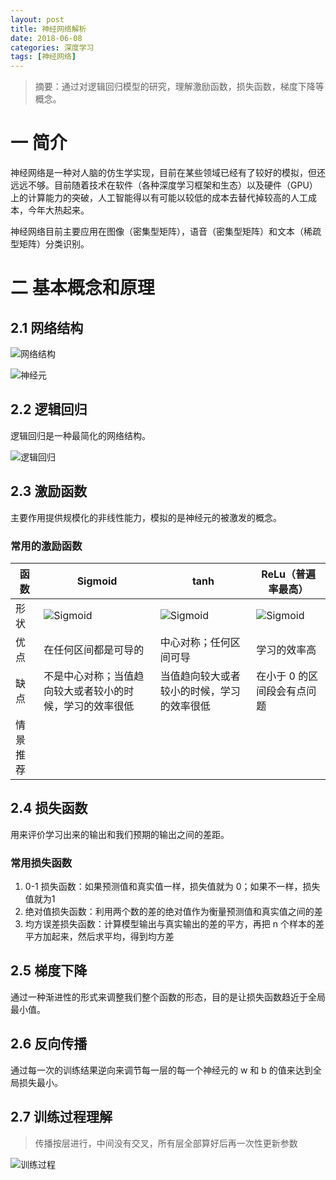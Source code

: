 ```yaml
---
layout: post
title: 神经网络解析
date: 2018-06-08
categories: 深度学习
tags: [神经网络]
---
```


> 摘要：通过对逻辑回归模型的研究，理解激励函数，损失函数，梯度下降等概念。

# 一 简介

神经网络是一种对人脑的仿生学实现，目前在某些领域已经有了较好的模拟，但还远远不够。目前随着技术在软件（各种深度学习框架和生态）以及硬件（GPU）上的计算能力的突破，人工智能得以有可能以较低的成本去替代掉较高的人工成本，今年大热起来。

神经网络目前主要应用在图像（密集型矩阵），语音（密集型矩阵）和文本（稀疏型矩阵）分类识别。

# 二 基本概念和原理

## 2.1 网络结构

![网络结构](http://blog.luojia.ren/images/神经网络/网络结构.png)

![神经元](http://blog.luojia.ren/images/神经网络/神经元.png)

## 2.2 逻辑回归

逻辑回归是一种最简化的网络结构。

![逻辑回归](http://blog.luojia.ren/images/神经网络/逻辑回归.png)

## 2.3 激励函数

主要作用提供规模化的非线性能力，模拟的是神经元的被激发的概念。

### 常用的激励函数

函数| Sigmoid | tanh | ReLu（普遍率最高）
--- | ---| ---| ---
形状 | ![Sigmoid](http://blog.luojia.ren/images/神经网络/sigmoid.png) | ![Sigmoid](http://blog.luojia.ren/images/神经网络/tanh.png) | ![Sigmoid](http://blog.luojia.ren/images/神经网络/relu.png)
优点 | 在任何区间都是可导的| 中心对称；任何区间可导 | 学习的效率高
缺点 | 不是中心对称；当值趋向较大或者较小的时候，学习的效率很低 | 当值趋向较大或者较小的时候，学习的效率很低 | 在小于 0 的区间段会有点问题
情景推荐 | | |

## 2.4 损失函数

用来评价学习出来的输出和我们预期的输出之间的差距。

### 常用损失函数

1. 0-1 损失函数：如果预测值和真实值一样，损失值就为 0；如果不一样，损失值就为1
2. 绝对值损失函数：利用两个数的差的绝对值作为衡量预测值和真实值之间的差
3. 均方误差损失函数：计算模型输出与真实输出的差的平方，再把 n 个样本的差平方加起来，然后求平均，得到均方差

## 2.5 梯度下降

通过一种渐进性的形式来调整我们整个函数的形态，目的是让损失函数趋近于全局最小值。


## 2.6 反向传播

通过每一次的训练结果逆向来调节每一层的每一个神经元的 w 和 b 的值来达到全局损失最小。

## 2.7 训练过程理解

> 传播按层进行，中间没有交叉，所有层全部算好后再一次性更新参数

![训练过程](http://blog.luojia.ren/images/神经网络/训练过程.png)
